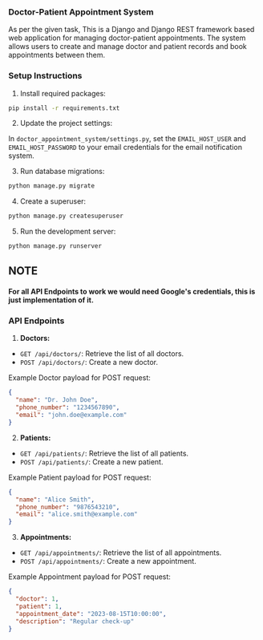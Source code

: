 ### Doctor-Patient Appointment System

As per the given task, This is a Django and Django REST framework based web application for managing doctor-patient appointments. The system allows users to create and manage doctor and patient records and book appointments between them.

### Setup Instructions

1. Install required packages:

```bash
pip install -r requirements.txt
```

2. Update the project settings:

In `doctor_appointment_system/settings.py`, set the `EMAIL_HOST_USER` and `EMAIL_HOST_PASSWORD` to your email credentials for the email notification system.

3. Run database migrations:

```bash
python manage.py migrate
```

4. Create a superuser:

```bash
python manage.py createsuperuser
```

5. Run the development server:

```bash
python manage.py runserver
```

## NOTE

#### For all API Endpoints to work we would need Google's credentials, this is just implementation of it.

### API Endpoints

1. **Doctors:**

- `GET /api/doctors/`: Retrieve the list of all doctors.
- `POST /api/doctors/`: Create a new doctor.

Example Doctor payload for POST request:

```json
{
  "name": "Dr. John Doe",
  "phone_number": "1234567890",
  "email": "john.doe@example.com"
}
```

2. **Patients:**

- `GET /api/patients/`: Retrieve the list of all patients.
- `POST /api/patients/`: Create a new patient.

Example Patient payload for POST request:

```json
{
  "name": "Alice Smith",
  "phone_number": "9876543210",
  "email": "alice.smith@example.com"
}
```

3. **Appointments:**

- `GET /api/appointments/`: Retrieve the list of all appointments.
- `POST /api/appointments/`: Create a new appointment.

Example Appointment payload for POST request:

```json
{
  "doctor": 1,
  "patient": 1, 
  "appointment_date": "2023-08-15T10:00:00",
  "description": "Regular check-up"
}